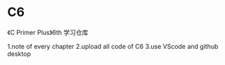 # C6
《C Primer Plus》6th 学习仓库

1.note of every chapter
2.upload all code of C6
3.use VScode and github desktop
